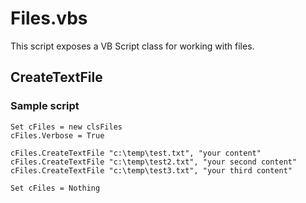 # Files.vbs

This script exposes a VB Script class for working with files.

## CreateTextFile

### Sample script

```VB
Set cFiles = new clsFiles
cFiles.Verbose = True

cFiles.CreateTextFile "c:\temp\test.txt", "your content"
cFiles.CreateTextFile "c:\temp\test2.txt", "your second content"
cFiles.CreateTextFile "c:\temp\test3.txt", "your third content"

Set cFiles = Nothing
```